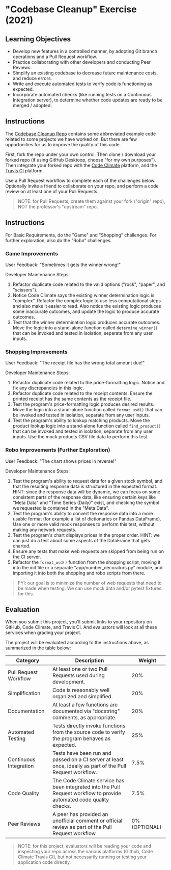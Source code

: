 # "Codebase Cleanup" Exercise (2021)

## Learning Objectives

  + Develop new features in a controlled manner, by adopting Git branch operations and a Pull Request workflow.
  + Practice collaborating with other developers and conducting Peer Reviews.
  + Simplify an existing codebase to decrease future maintenance costs, and reduce errors.
  + Write and execute automated tests to verify code is functioning as expected.
  + Incorporate automated checks (like running tests on a Continuous Integration server), to determine whether code updates are ready to be merged / adopted.

## Instructions

The [Codebase Cleanup Repo](https://github.com/prof-rossetti/codebase-cleanup-2021) contains some abbreviated example code related to some projects we have worked on. But there are few opportunities for us to improve the quality of this code.

First, fork the repo under your own control. Then clone / download your forked repo (if using GitHub Desktoop, choose "for my own purposes"). Then integrate your forked repo with the [Code Climate](/notes/devtools/code-climate.md) platform, and the [Travis CI](/notes/devtools/travis-ci.md) platform.

Use a Pull Request workflow to complete each of the challenges below. Optionally invite a friend to collaborate on your repo, and perform a code review on at least one of your Pull Requests.

> NOTE: for Pull Requests, create them against your fork ("origin" repo), NOT the professor's "upstream" repo.

## Instructions

For Basic Requirements, do the "Game" and "Shopping" challenges. For further exploration, also do the "Robo" challenges.

### Game Improvements

User Feedback: "Sometimes it gets the winner wrong!"

Developer Maintenance Steps:

  1. Refactor duplicate code related to the valid options ("rock", "paper", and "scissors").
  2. Notice Code Climate says the existing winner determination logic is "complex". Refactor the complex logic to use less computational steps and also make it easier to read. Also notice the existing logic produces some inaccurate outcomes, and update the logic to produce accurate outcomes.
  3. Test that the winner determination logic produces accurate outcomes. Move the logic into a stand-alone function called `determine_winner()` that can be invoked and tested in isolation, separate from any user inputs.

### Shopping Improvements

User Feedback: "The receipt file has the wrong total amount due!"

Developer Maintenance Steps:

  1. Refactor duplicate code related to the price-formatting logic. Notice and fix any discrepancies in this logic.
  2. Refactor duplicate code related to the receipt contents. Ensure the printed receipt has the same contents as the receipt file.
  3. Test the program's price-formatting logic produces desired results. Move the logic into a stand-alone function called `format_usd()` that can be invoked and tested in isolation, separate from any user inputs.
  4. Test the program's ability to lookup matching products. Move the product lookup logic into a stand-alone function called `find_product()` that can be invoked and tested in isolation, separate from any user inputs. Use the mock products CSV file data to perform this test.

### Robo Improvements (Further Exploration)

User Feedback: "The chart shows prices in reverse!"

Developer Maintenance Steps:

  1. Test the program's ability to request data for a given stock symbol, and that the resulting response data is structured in the expected format. HINT: since the response data will be dynamic, we can focus on some consistent parts of the response data, like ensuring certain keys like "Meta Data" and "Time Series (Daily)" exist, and checking the symbol we requested is contained in the "Meta Data".
  2. Test the program's ability to convert the response data into a more usable format (for example a list of dictionaries or Pandas DataFrame). Use one or more valid mock responses to perform this test, without making any network requests.
  3. Test the program's chart displays prices in the proper order. HINT: we can just do a test about some aspects of the DataFrame that gets charted.
  4. Ensure any tests that make web requests are skipped from being run on the CI server.
  5. Refactor the `format_usd()` function from the shopping script, moving it into the init file or a separate "app/number_decorators.py" module, and importing it into both the shopping and robo scripts from there.


> FYI: our goal is to minimize the number of web requests that need to be made when testing. We can use mock data and/or pytest fixtures for this.

## Evaluation

When you submit this project, you'll submit links to your repository on GitHub, Code Climate, and Travis CI. And evaluators will look at all these services when grading your project.

The project will be evaluated according to the instructions above, as summarized in the table below:

Category | Description | Weight
--- | --- | ---
Pull Request Workflow | At least one or two Pull Requests used during development. | 20%
Simplification | Code is reasonably well organized and simplified. | 20%
Documentation | At least a few functions are documented via "docstring" comments, as appropriate. | 20%
Automated Testing | Tests directly invoke functions from the source code to verify the program behaves as expected. | 25%
Continuous Integration | Tests have been run and passed on a CI server at least once, ideally as part of the Pull Request workflow. | 7.5%
Code Quality | The Code Climate service has been integrated into the Pull Request workflow to provide automated code quality checks. | 7.5%
Peer Reviews | A peer has provided an unofficial comment or official review as part of the Pull Request workflow | 0% (OPTIONAL)

> NOTE: for this project, evaluators will be reading your code and inspecting your repo across the various platforms (Github, Code Climate Travis CI), but not necessarily running or testing your application code directly.
